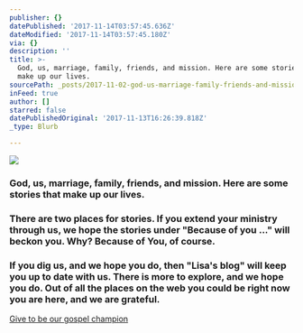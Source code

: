 ```yaml
---
publisher: {}
datePublished: '2017-11-14T03:57:45.636Z'
dateModified: '2017-11-14T03:57:45.180Z'
via: {}
description: ''
title: >-
  God, us, marriage, family, friends, and mission. Here are some stories that
  make up our lives.
sourcePath: _posts/2017-11-02-god-us-marriage-family-friends-and-mission-here-are-so.md
inFeed: true
author: []
starred: false
datePublishedOriginal: '2017-11-13T16:26:39.818Z'
_type: Blurb

---
```

![](https://imgflo.herokuapp.com/graph/2b2431f8e7ba7b0/2b8ca12e19c8d09c2371d9131b758c81/croprotate.jpg?cropheight=5902&cropwidth=9842&degrees=0&input=https%3A%2F%2Fthe-grid-user-content.s3-us-west-2.amazonaws.com%2F0576e105-aae5-4d44-a3d8-b0533c33aa42.jpg&x=0&y=0)

### God, us, marriage, family, friends, and mission. Here are some stories that make up our lives.

### There are two places for stories. If you extend your ministry through us, we hope the stories under "**Because of you ..."** will beckon you. Why? Because of **You**, of course.

### If you dig us, and we hope you do, then "**Lisa's blog"** will keep you up to date with us. There is more to explore, and we hope you do. Out of all the places on the web you could be right now you are here, and we are grateful.
[Give to be our gospel champion][0]

[0]: https://give.cru.org/0258043